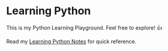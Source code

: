 # Learning Python
This is my Python Learning Playground. Feel free to explore! :+1:

Read my [Learning Python Notes](./python_notes.md) for quick reference.
